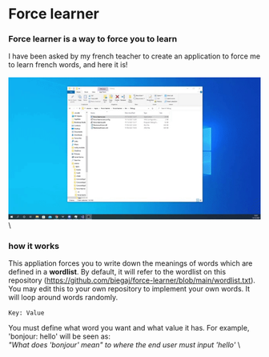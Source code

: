 # Force learner

### Force learner is a way to force you to learn
I have been asked by my french teacher to create an application to force me to learn french words, and here it is!\
\
![Example of it in action](images/example.gif)
\

### how it works
This appliation forces you to write down the meanings of words which are defined in a **wordlist**. By default, it will refer to the wordlist on this repository (https://github.com/biegaj/force-learner/blob/main/wordlist.txt). \
You may edit this to your own repository to implement your own words. It will loop around words randomly. 
```
Key: Value 
``` 
You must define what word you want and what value it has. For example, 'bonjour: hello' will be seen as:\
*"What does 'bonjour' mean" to where the end user must input 'hello'* \
